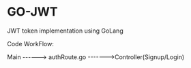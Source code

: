 # GO-JWT
JWT token implementation using GoLang


Code WorkFlow:

Main ------> authRoute.go ------->Controller(Signup/Login) 